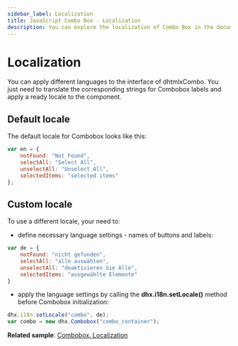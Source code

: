 ```yaml
---
sidebar_label: Localization
title: JavaScript Combo Box - Localization 
description: You can explore the localization of Combo Box in the documentation of the DHTMLX JavaScript UI library. Browse developer guides and API reference, try out code examples and live demos, and download a free 30-day evaluation version of DHTMLX Suite 7.
---
```


# Localization

You can apply different languages to the interface of dhtmlxCombo. You just need to translate the corresponding strings for Combobox labels and apply a ready locale to the component.

## Default locale

The default locale for Combobox looks like this:

~~~js
var en = {
	notFound: "Not Found",
	selectAll: "Select All",
	unselectAll: "Unselect All",
	selectedItems: "selected items"
};
~~~

## Custom locale

To use a different locale, your need to:

- define necessary language settings - names of buttons and labels:

~~~js
var de = {
	notFound: "nicht gefunden",
	selectAll: "alle auswählen",
	unselectAll: "deaktivieren Sie Alle",
	selectedItems: "ausgewählte Elemente"
}
~~~

- apply the language settings by calling the **dhx.i18n.setLocale()** method before Combobox initialization:

~~~js
dhx.i18n.setLocale("combo", de);
var combo = new dhx.Combobox("combo_container");
~~~

**Related sample**: [Combobox. Localization](https://snippet.dhtmlx.com/cnj0j9g0)
